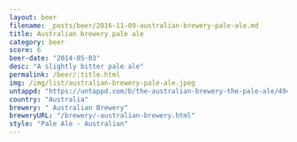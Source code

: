 ```yaml
---
layout: beer
filename: _posts/beer/2016-11-09-australian-brewery-pale-ale.md
title: Australian brewery pale ale
category: beer
score: 6
beer-date: "2014-05-03"
desc: "A slightly bitter pale ale"
permalink: /beer/:title.html
img: /img/list/australian-brewery-pale-ale.jpeg
untappd: "https://untappd.com/b/the-australian-brewery-the-pale-ale/49425"
country: "Australia"
brewery: " Australian Brewery"
breweryURL: "/brewery/-australian-brewery.html"
style: "Pale Ale - Australian"
---
```

